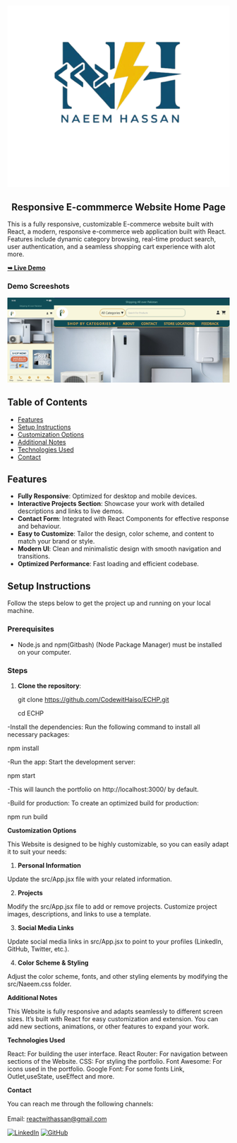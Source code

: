 <p align="center">
  <img src="/public/gb3 (1).png" alt="Github Demo" title="Github Demo">
</p>
<h2 align="center">Responsive E-commmerce Website Home Page</h2>

 This is a fully responsive, customizable E-commerce website built with React, a modern, responsive e-commerce web application built with React. Features include dynamic category browsing, real-time product search, user authentication, and a seamless shopping cart experience with alot more.

 <a href=" https://codewithaiso.github.io/ECHP/"><strong>➥ Live Demo</strong></a>


 ### Demo Screeshots

![Portfolio Desktop Demo](/public/combined.png "Desktop Demo")

## Table of Contents

- [Features](#features)
- [Setup Instructions](#setup-instructions)
- [Customization Options](#customization-options)
- [Additional Notes](#additional-notes)
- [Technologies Used](#technologies-used)
- [Contact](#Contact-info)

## Features

- **Fully Responsive**: Optimized for desktop and mobile devices.
- **Interactive Projects Section**: Showcase your work with detailed descriptions and links to live demos.
- **Contact Form**: Integrated with React Components for effective response and behaviour.
- **Easy to Customize**: Tailor the design, color scheme, and content to match your brand or style.
- **Modern UI**: Clean and minimalistic design with smooth navigation and transitions.
- **Optimized Performance**: Fast loading and efficient codebase.

## Setup Instructions

Follow the steps below to get the project up and running on your local machine.

### Prerequisites

- Node.js and npm(Gitbash) (Node Package Manager) must be installed on your computer.

### Steps

1. **Clone the repository**:

   git clone https://github.com/CodewitHaiso/ECHP.git

   cd ECHP

-Install the dependencies: Run the following command to install all necessary packages:

   npm install

-Run the app: Start the development server:
   
   npm start

-This will launch the portfolio on http://localhost:3000/ by default.

-Build for production: To create an optimized build for production:

   npm run build


**Customization Options**

This Website is designed to be highly customizable, so you can easily adapt it to suit your needs:

1. **Personal Information**

Update the src/App.jsx file with your related  information.

2. **Projects**

Modify the src/App.jsx file to add or remove projects.
Customize project images, descriptions, and links to use a template.

3. **Social Media Links**

Update social media links in src/App.jsx to point to your profiles (LinkedIn, GitHub, Twitter, etc.).

4. **Color Scheme & Styling**

Adjust the color scheme, fonts, and other styling elements by modifying the src/Naeem.css folder.


**Additional Notes**

This Website is fully responsive and adapts seamlessly to different screen sizes.
It’s built with React for easy customization and extension.
You can add new sections, animations, or other features to expand your work.

**Technologies Used**

React: For building the user interface.
React Router: For navigation between sections of the Website.
CSS: For styling the portfolio.
Font Awesome: For icons used in the portfolio.
Google Font: For some fonts
Link, Outlet,useState, useEffect and more.


**Contact**

You can reach me through the following channels:<br></br>
Email: reactwithassan@gmail.com

[![LinkedIn](https://img.shields.io/badge/LinkedIn-0077B5?style=for-the-badge&logo=linkedin&logoColor=white)](https://www.linkedin.com/in/naeemhassan0/)
[![GitHub](https://img.shields.io/badge/GitHub-181717?style=for-the-badge&logo=github&logoColor=white)](https://github.com/CodewitHaiso)
